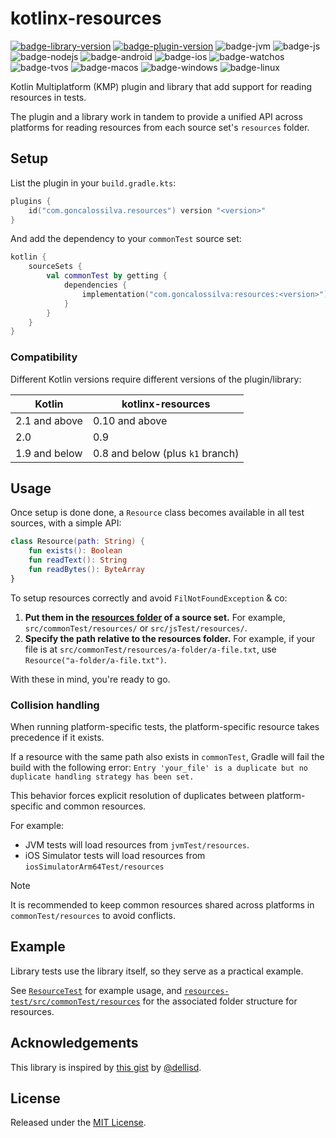 # kotlinx-resources

[![badge-library-version]](https://search.maven.org/search?q=g:com.goncalossilva%20a:resources*)
[![badge-plugin-version]](https://plugins.gradle.org/plugin/com.goncalossilva.resources)
![badge-jvm][badge-jvm]
![badge-js][badge-js]
![badge-nodejs][badge-nodejs]
![badge-android][badge-android]
![badge-ios][badge-ios]
![badge-watchos][badge-watchos]
![badge-tvos][badge-tvos]
![badge-macos][badge-macos]
![badge-windows][badge-windows]
![badge-linux][badge-linux]

Kotlin Multiplatform (KMP) plugin and library that add support for reading resources in tests.

The plugin and a library work in tandem to provide a unified API across platforms for reading resources from each source set's `resources` folder.

## Setup

List the plugin in your `build.gradle.kts`:

```kotlin
plugins {
    id("com.goncalossilva.resources") version "<version>"
}
```

And add the dependency to your `commonTest` source set:

```kotlin
kotlin {
    sourceSets {
        val commonTest by getting {
            dependencies {
                implementation("com.goncalossilva:resources:<version>")
            }
        }
    }
}
```

### Compatibility

Different Kotlin versions require different versions of the plugin/library:

| Kotlin        | kotlinx-resources                |
|---------------|----------------------------------|
| 2.1 and above | 0.10 and above                   |
| 2.0           | 0.9                              |
| 1.9 and below | 0.8 and below (plus `k1` branch) |

## Usage

Once setup is done done, a `Resource` class becomes available in all test sources, with a simple API:

```kotlin
class Resource(path: String) {
    fun exists(): Boolean
    fun readText(): String
    fun readBytes(): ByteArray
}
```

To setup resources correctly and avoid `FilNotFoundException` & co:

1. **Put them in the [resources folder](https://docs.gradle.org/current/dsl/org.gradle.api.tasks.SourceSet.html#org.gradle.api.tasks.SourceSet:resources) of a source set.** For example, `src/commonTest/resources/` or `src/jsTest/resources/`.
2. **Specify the path relative to the resources folder.** For example, if your file is at
   `src/commonTest/resources/a-folder/a-file.txt`, use `Resource("a-folder/a-file.txt")`.

With these in mind, you're ready to go.

### Collision handling

When running platform-specific tests, the platform-specific resource takes precedence if it exists.

If a resource with the same path also exists in `commonTest`, Gradle will fail the build with the following error:
`Entry 'your_file' is a duplicate but no duplicate handling strategy has been set.`

This behavior forces explicit resolution of duplicates between platform-specific and common resources.

For example:

- JVM tests will load resources from `jvmTest/resources`.
- iOS Simulator tests will load resources from `iosSimulatorArm64Test/resources`


> [!NOTE]
> It is recommended to keep common resources shared across platforms in `commonTest/resources` to avoid conflicts.

## Example

Library tests use the library itself, so they serve as a practical example.

See [`ResourceTest`](resources-test/src/commonTest/kotlin/ResourceTest.kt) for example usage, and [`resources-test/src/commonTest/resources`](resources-library/src/commonTest/resources) for the associated folder structure for resources.

## Acknowledgements

This library is inspired by [this gist](https://gist.github.com/dellisd/a1df42787d42b41cd3ce16f573984674) by [@dellisd](https://gist.github.com/dellisd).

## License

Released under the [MIT License](https://opensource.org/licenses/MIT).

[badge-library-version]: https://img.shields.io/maven-central/v/com.goncalossilva/resources?style=flat
[badge-plugin-version]: https://img.shields.io/gradle-plugin-portal/v/com.goncalossilva.resources?style=flat
[badge-ios]: https://img.shields.io/badge/platform-ios-CDCDCD.svg?style=flat
[badge-js]: https://img.shields.io/badge/platform-js-F8DB5D.svg?style=flat
[badge-nodejs]: https://img.shields.io/badge/platform-nodejs-68a063.svg?style=flat
[badge-android]: https://img.shields.io/badge/platform-android-6EDB8D.svg?style=flat
[badge-jvm]: https://img.shields.io/badge/platform-jvm-DB413D.svg?style=flat
[badge-linux]: https://img.shields.io/badge/platform-linux-2D3F6C.svg?style=flat
[badge-windows]: https://img.shields.io/badge/platform-windows-4D76CD.svg?style=flat
[badge-macos]: https://img.shields.io/badge/platform-macos-111111.svg?style=flat
[badge-watchos]: https://img.shields.io/badge/platform-watchos-C0C0C0.svg?style=flat
[badge-tvos]: https://img.shields.io/badge/platform-tvos-808080.svg?style=flat
[badge-wasm]: httpss://img.shields.io/badge/platform-wasm-624FE8.svg?style=flat

